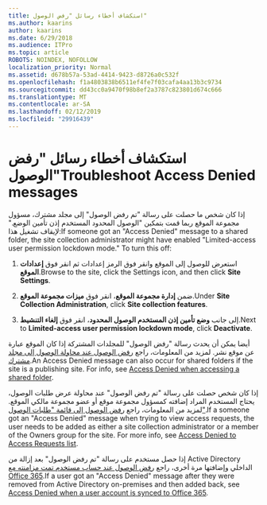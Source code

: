 ```yaml
---
title: استكشاف أخطاء رسائل "رفض الوصول"
ms.author: kaarins
author: kaarins
ms.date: 6/29/2018
ms.audience: ITPro
ms.topic: article
ROBOTS: NOINDEX, NOFOLLOW
localization_priority: Normal
ms.assetid: d678b57a-53ad-4414-9423-d8726a0c532f
ms.openlocfilehash: f1a4803838b6511ef4fe7f03cafa4aa13b3c9734
ms.sourcegitcommit: dd43cc0a9470f98b8ef2a3787c823801d674c666
ms.translationtype: MT
ms.contentlocale: ar-SA
ms.lasthandoff: 02/12/2019
ms.locfileid: "29916439"
---
```

# <a name="troubleshoot-access-denied-messages"></a><span data-ttu-id="e56b3-102">استكشاف أخطاء رسائل "رفض الوصول"</span><span class="sxs-lookup"><span data-stu-id="e56b3-102">Troubleshoot Access Denied messages</span></span>

<span data-ttu-id="e56b3-p101">إذا كان شخص ما حصلت على رسالة "تم رفض الوصول" إلى مجلد مشترك، مسؤول مجموعة الموقع ربما قمت بتمكين "الوصول المحدود المستخدم إذن تأمين الوضع." لإيقاف تشغيل هذا:</span><span class="sxs-lookup"><span data-stu-id="e56b3-p101">If someone got an "Access Denied" message to a shared folder, the site collection administrator might have enabled "Limited-access user permission lockdown mode." To turn this off:</span></span> 
  
1. <span data-ttu-id="e56b3-105">استعرض للوصول إلى الموقع وانقر فوق الرمز إعدادات ثم انقر فوق **إعدادات الموقع**.</span><span class="sxs-lookup"><span data-stu-id="e56b3-105">Browse to the site, click the Settings icon, and then click **Site Settings**.</span></span>
    
2. <span data-ttu-id="e56b3-106">ضمن **إدارة مجموعة الموقع**، انقر فوق **ميزات مجموعة الموقع**.</span><span class="sxs-lookup"><span data-stu-id="e56b3-106">Under **Site Collection Administration**, click **Site collection features**.</span></span>
    
3. <span data-ttu-id="e56b3-107">إلى جانب **وضع تأمين إذن المستخدم الوصول المحدود**، انقر فوق **إلغاء التنشيط**.</span><span class="sxs-lookup"><span data-stu-id="e56b3-107">Next to **Limited-access user permission lockdown mode**, click **Deactivate**.</span></span>
    
<span data-ttu-id="e56b3-p102">أيضا يمكن أن يحدث رسالة "رفض الوصول" للمجلدات المشتركة إذا كان الموقع عبارة عن موقع نشر. لمزيد من المعلومات، راجع [رفض الوصول عند محاولة الوصول إلى مجلد مشترك](https://go.microsoft.com/fwlink/?linkid=2004317).</span><span class="sxs-lookup"><span data-stu-id="e56b3-p102">An Access Denied message can also occur for shared folders if the site is a publishing site. For info, see [Access Denied when accessing a shared folder](https://go.microsoft.com/fwlink/?linkid=2004317).</span></span>
  
<span data-ttu-id="e56b3-p103">إذا كان شخص حصلت على رسالة "تم رفض الوصول" عند محاولة عرض طلبات الوصول، يحتاج المستخدم المراد إضافته كمسؤول مجموعة موقع أو عضو مجموعة مالكي الموقع. لمزيد من المعلومات، راجع [رفض الوصول إلى قائمة "طلبات الوصول"](https://go.microsoft.com/fwlink/?linkid=2004220).</span><span class="sxs-lookup"><span data-stu-id="e56b3-p103">If a someone got an "Access Denied" message when trying to view access requests, the user needs to be added as either a site collection administrator or a member of the Owners group for the site. For more info, see [Access Denied to Access Requests list](https://go.microsoft.com/fwlink/?linkid=2004220).</span></span>
  
<span data-ttu-id="e56b3-112">إذا حصل مستخدم على رسالة "تم رفض الوصول" بعد إزالة من Active Directory الداخلي وإضافتها مرة أخرى، راجع [رفض الوصول عند حساب مستخدم تمت مزامنته مع Office 365](https://go.microsoft.com/fwlink/?linkid=2004318).</span><span class="sxs-lookup"><span data-stu-id="e56b3-112">If a user got an "Access Denied" message after they were removed from Active Directory on-premises and then added back, see [Access Denied when a user account is synced to Office 365](https://go.microsoft.com/fwlink/?linkid=2004318).</span></span>
  

